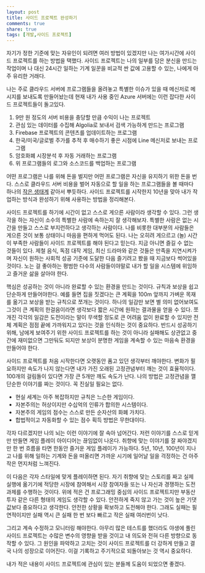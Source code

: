 ```yaml
---
layout: post
title: 사이드 프로젝트 완성하기
comments: true
share: true
tags: [개발,사이드 프로젝트]
---
```




자기가 정한 기준에 맞는 자유인이 되려면 여러 방법이 있겠지만 나는 여가시간에 사이드 프로젝트를 하는 방법을 택했다. 사이드 프로젝트는 나의 일부를 담은 분신을 만드는 작업이며 나 대신 24시간 일하는 기계 일꾼을 비교적 싼 값에 고용할 수 있는, 나에게 아주 유리한 거래다. 

나는 주로 클라우드 서버에 프로그램들을 올려놓고 특별한 이슈가 있을 때 메신저로 메시지를 보내도록 만들어놨는데 현재 내가 사용 중인 Azure 서버에는 이런 잡다한 사이드 프로젝트들이 돌고있다.

1. 9만 원 정도의 서버 비용을 충당할 만큼 수익이 나는 프로젝트
2. 관심 있는 데이터를 수집해 Algolia로 보내서 검색 가능하게 만드는 프로그램
3. Firebase 프로젝트의 콘텐츠를 업데이트하는 프로그램 
4. 한국/미국/글로벌 주가를 추적 후 매수하기 좋은 시점에 Line 메신저로 보내는 프로그램
5. 암호화폐 시장분석 후 자동 거래하는 프로그램 
6. 위 프로그램들의 로그와 소스코드를 백업하는 프로그램

어떤 프로그램은 나를 위해 돈을 벌지만 어떤 프로그램은 자신을 유지하기 위한 돈을 번다. 스스로 클라우드 서버 비용을 벌어 자동으로 할 일을 하는 프로그램들을 볼 때마다 하나의 [작은 생태계](https://www.dailymail.co.uk/sciencetech/article-2267504/The-sealed-bottle-garden-thriving-40-years-fresh-air-water.html) 같아서 뿌듯하다. 사이드 프로젝트를 시작한지 10년을 맞아 내가 작업하는 방식과 완성하기 위해 사용하는 방법을 정리해본다. 

사이드 프로젝트를 하기에 시간이 없고 스스로 게으른 사람이라 생각할 수 있다. 그런 생각을 하는 자신이 소수의 특별한 사람에 속하는지 잘 생각해보자. 특별한 사람은 없는 시간을 만들고 스스로 부지런하다고 생각하는 사람이다. 나를 비롯한 대부분의 사람들은 게으른 것이 보통 상태이니 마음을 편하게 먹어도 된다. 나는 오히려 게으르고 (놀) 시간이 부족한 사람들이 사이드 프로젝트를 해야 된다고 믿는다. 지금 아니면 즐길 수 없는 것들이 있다. 제철 음식, 독점 대작 게임, 최신 드라마와 같은 것들은 만족을 지연시켜가며 자신이 원하는 사회적 성공 기준에 도달한 다음 즐기려고 봤을 때 지금보다 썩어있을 것이다. 노는 걸 좋아하는 평범한 다수의 사람들이야말로 내가 할 일을 시스템에 위임하고 즐거운 삶을 살아야 한다. 

핵심은 성공하는 것이 아니라 완료할 수 있는 환경을 만드는 것이다. 규칙과 보상을 쉽고 단순하게 만들어야한다. 예를 들면 집을 짓겠다는 큰 계획을 100m 앞까지 가벼운 목재를 옮기고 보상을 받는 규칙으로 쪼개는 것이다. 하나의 일감만 보면 별 의미 없어보여도 그것이 큰 계획의 한걸음이라면 생각보다 짧은 시간에 원하는 결과물을 얻을 수 있다. 쪼개진 각각의 일감은 도전이라는 말이 무색할 정도로 큰 어려움 없이 완료할 수 있지만 전체 계획은 점점 끝에 가까워지고 있다는 것을 인식하는 것이 중요하다. 반드시 성공하기 위해, 남에게 보여주기 위한 사이드 프로젝트를 하는 것이 아니라 실패해도 상관없고 중간에 재미없으면 그만둬도 되지만 보상이 분명한 게임을 계속할 수 있는 마음속 환경을 만들어야 한다. 

사이드 프로젝트를 처음 시작한다면 오랫동안 품고 있던 생각부터 깨야한다. 변화가 필요하지만 속도가 나지 않는다면 내가 가진 오래된 고정관념부터 깨는 것이 효율적이다. 100개의 걸림돌이 있다면 가장 큰 5개만 깨도 속도가 난다. 나의 방법은 고정관념을 깰 단순한 이야기를 짜는 것이다. 꼭 진실일 필요는 없다. 

- 현실 세계는 아주 복잡하지만 규칙은 느슨한 게임이다. 
- 자본주의는 허상이지만 수십억의 인류가 합의한 시스템이다. 
- 자본주의 게임의 점수는 스스로 만든 순자산의 화폐 가치다. 
- 합법적이고 자동화할 수 있는 점수 획득 방법은 무한대이다. 

각자 다르겠지만 나의 뇌는 이런 이야기에 잘 속아 넘어간다. 저런 이야기를 스스로 믿게만 만들면 게임 플레이 아이디어는 끊임없이 나온다. 취향에 맞는 이야기를 잘 짜야겠지만 한 번 흐름을 타면 한동안 즐거운 게임 플레이가 가능하다. 5년, 10년, 100년이 지나고 나를 위해 일하는 기계와 돈을 떠올리면 가까운 시기에 일어날 일을 걱정하는 건 아주 작은 먼지처럼 느껴진다. 

이 다음은 각자 스타일에 맞게 플레이하면 된다. 자기 취향에 맞는 스토리를 짜고 실제 실행에 옮기기에 적당한 시장에 참여해서 시장 참여자들 또는 나 자신과 경쟁하는 도전과제를 수행하는 것이다. 위에 적은 건 프로그래밍 중심의 사이드 프로젝트지만 부동산 투자 같은 다른 형태의 게임도 생각할 수 있다. 안전하게 죽지 않고 가는 것이 높은 기댓값보다 중요하다고 생각한다. 안전한 상황을 확보하고 도전해야 한다. 그래도 실패는 필연적이지만 실패 역시 큰 실패 한 번 보다 빠르고 작은 실패 여러번이 낫다.  

그리고 계속 수정하고 모니터링 해야한다. 아무리 많은 테스트를 했더라도 야생에 풀린 사이드 프로젝트는 수많은 변수의 영향을 받을 것이고 내 의도와 전혀 다른 방향으로 동작할 수 있다. 그 원인을 파악하고 고치는 것이 사이드 프로젝트를 더 강하게 만들고 결국 나의 성장으로 이어진다. 이걸 기록하고 주기적으로 되돌아보는 것 역시 중요하다. 

내가 적은 내용이 사이드 프로젝트에 관심이 있는 분들께 도움이 되었으면 좋겠다.

